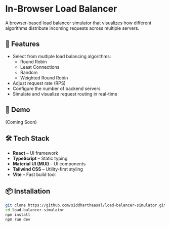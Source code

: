 # In-Browser Load Balancer

A browser-based load balancer simulator that visualizes how different algorithms distribute incoming requests across multiple servers.

## 🚀 Features

- Select from multiple load balancing algorithms:
  - Round Robin
  - Least Connections
  - Random
  - Weighted Round Robin
- Adjust request rate (RPS)
- Configure the number of backend servers
- Simulate and visualize request routing in real-time
## 📸 Demo 
(Coming Soon)

## 🛠️ Tech Stack

- **React** – UI framework
- **TypeScript** – Static typing
- **Material UI (MUI)** – UI components
- **Tailwind CSS** – Utility-first styling
- **Vite** – Fast build tool

## 📦 Installation

```bash
git clone https://github.com/siddharthaasal/load-balancer-simulator.git
cd load-balancer-simulator
npm install
npm run dev
```
